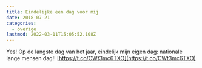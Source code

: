 ```yaml
---
title: Eindelijke een dag voor mij
date: 2018-07-21
categories:
  - overige
lastmod: 2022-03-11T15:05:52.108Z
---
```


Yes! Op de langste dag van het jaar, eindelijk mijn eigen dag: nationale lange mensen dag!! [https://t.co/CWt3mc6TXO](https://t.co/CWt3mc6TXO)
